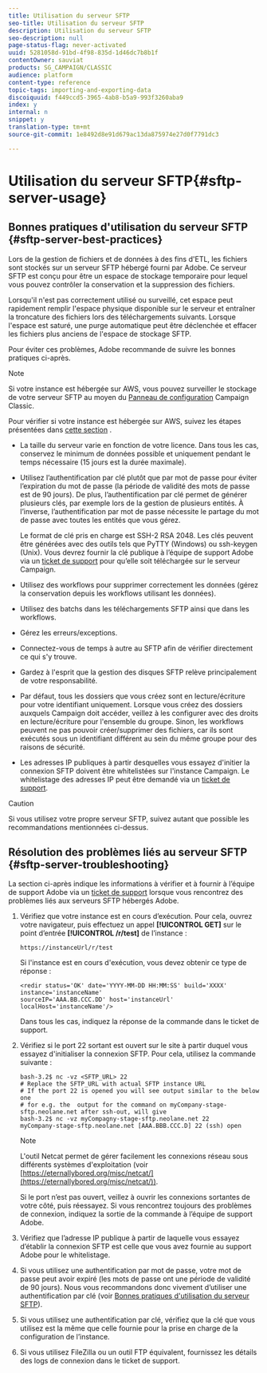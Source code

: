 ```yaml
---
title: Utilisation du serveur SFTP
seo-title: Utilisation du serveur SFTP
description: Utilisation du serveur SFTP
seo-description: null
page-status-flag: never-activated
uuid: 5281058d-91bd-4f98-835d-1d46dc7b8b1f
contentOwner: sauviat
products: SG_CAMPAIGN/CLASSIC
audience: platform
content-type: reference
topic-tags: importing-and-exporting-data
discoiquuid: f449ccd5-3965-4ab8-b5a9-993f3260aba9
index: y
internal: n
snippet: y
translation-type: tm+mt
source-git-commit: 1e8492d8e91d679ac13da875974e27d0f7791dc3

---
```



# Utilisation du serveur SFTP{#sftp-server-usage}

## Bonnes pratiques d&#39;utilisation du serveur SFTP {#sftp-server-best-practices}

Lors de la gestion de fichiers et de données à des fins d&#39;ETL, les fichiers sont stockés sur un serveur SFTP hébergé fourni par Adobe. Ce serveur SFTP est conçu pour être un espace de stockage temporaire pour lequel vous pouvez contrôler la conservation et la suppression des fichiers.

Lorsqu&#39;il n&#39;est pas correctement utilisé ou surveillé, cet espace peut rapidement remplir l&#39;espace physique disponible sur le serveur et entraîner la troncature des fichiers lors des téléchargements suivants. Lorsque l&#39;espace est saturé, une purge automatique peut être déclenchée et effacer les fichiers plus anciens de l&#39;espace de stockage SFTP.

Pour éviter ces problèmes, Adobe recommande de suivre les bonnes pratiques ci-après.

>[!NOTE]
>
>Si votre instance est hébergée sur AWS, vous pouvez surveiller le stockage de votre serveur SFTP au moyen du [Panneau de configuration](https://docs.adobe.com/content/help/en/control-panel/using/sftp-management/sftp-storage-management.html) Campaign Classic.
>
>Pour vérifier si votre instance est hébergée sur AWS, suivez les étapes présentées dans [cette section](https://docs.adobe.com/content/help/en/control-panel/using/faq.html#ims-org-id) .

* La taille du serveur varie en fonction de votre licence. Dans tous les cas, conservez le minimum de données possible et uniquement pendant le temps nécessaire (15 jours est la durée maximale).
* Utilisez l’authentification par clé plutôt que par mot de passe pour éviter l’expiration du mot de passe (la période de validité des mots de passe est de 90 jours). De plus, l’authentification par clé permet de générer plusieurs clés, par exemple lors de la gestion de plusieurs entités. À l’inverse, l’authentification par mot de passe nécessite le partage du mot de passe avec toutes les entités que vous gérez.

   Le format de clé pris en charge est SSH-2 RSA 2048. Les clés peuvent être générées avec des outils tels que PyTTY (Windows) ou ssh-keygen (Unix). Vous devrez fournir la clé publique à l’équipe de support Adobe via un [ticket de support](https://support.neolane.net) pour qu’elle soit téléchargée sur le serveur Campaign.

* Utilisez des workflows pour supprimer correctement les données (gérez la conservation depuis les workflows utilisant les données).
* Utilisez des batchs dans les téléchargements SFTP ainsi que dans les workflows.
* Gérez les erreurs/exceptions.
* Connectez-vous de temps à autre au SFTP afin de vérifier directement ce qui s&#39;y trouve.
* Gardez à l&#39;esprit que la gestion des disques SFTP relève principalement de votre responsabilité.
* Par défaut, tous les dossiers que vous créez sont en lecture/écriture pour votre identifiant uniquement. Lorsque vous créez des dossiers auxquels Campaign doit accéder, veillez à les configurer avec des droits en lecture/écriture pour l&#39;ensemble du groupe. Sinon, les workflows peuvent ne pas pouvoir créer/supprimer des fichiers, car ils sont exécutés sous un identifiant différent au sein du même groupe pour des raisons de sécurité.
* Les adresses IP publiques à partir desquelles vous essayez d&#39;initier la connexion SFTP doivent être whitelistées sur l&#39;instance Campaign. Le whitelistage des adresses IP peut être demandé via un [ticket de support](https://support.neolane.net).

>[!CAUTION]
>
>Si vous utilisez votre propre serveur SFTP, suivez autant que possible les recommandations mentionnées ci-dessus.

## Résolution des problèmes liés au serveur SFTP {#sftp-server-troubleshooting}

La section ci-après indique les informations à vérifier et à fournir à l’équipe de support Adobe via un [ticket de support](https://support.neolane.net) lorsque vous rencontrez des problèmes liés aux serveurs SFTP hébergés Adobe.

1. Vérifiez que votre instance est en cours d’exécution. Pour cela, ouvrez votre navigateur, puis effectuez un appel **[!UICONTROL GET]** sur le point d’entrée **[!UICONTROL /r/test]** de l’instance :

   ```
   https://instanceUrl/r/test
   ```

   Si l&#39;instance est en cours d&#39;exécution, vous devez obtenir ce type de réponse :

   ```
   <redir status='OK' date='YYYY-MM-DD HH:MM:SS' build='XXXX' instance='instanceName'
   sourceIP='AAA.BB.CCC.DD' host='instanceUrl' localHost='instanceName'/>
   ```

   Dans tous les cas, indiquez la réponse de la commande dans le ticket de support.

1. Vérifiez si le port 22 sortant est ouvert sur le site à partir duquel vous essayez d&#39;initialiser la connexion SFTP. Pour cela, utilisez la commande suivante :

   ```
   bash-3.2$ nc -vz <SFTP_URL> 22
   # Replace the SFTP_URL with actual SFTP instance URL
   # If the port 22 is opened you will see output similar to the below one
   # for e.g. the  output for the command on myCompany-stage-sftp.neolane.net after ssh-out, will give
   bash-3.2$ nc -vz myCompagny-stage-sftp.neolane.net 22
   myCompany-stage-sftp.neolane.net [AAA.BBB.CCC.D] 22 (ssh) open
   ```

   >[!NOTE]
   >
   >L&#39;outil Netcat permet de gérer facilement les connexions réseau sous différents systèmes d&#39;exploitation (voir [https://eternallybored.org/misc/netcat/](https://eternallybored.org/misc/netcat/)).

   Si le port n’est pas ouvert, veillez à ouvrir les connexions sortantes de votre côté, puis réessayez. Si vous rencontrez toujours des problèmes de connexion, indiquez la sortie de la commande à l’équipe de support Adobe.

1. Vérifiez que l’adresse IP publique à partir de laquelle vous essayez d’établir la connexion SFTP est celle que vous avez fournie au support Adobe pour le whitelistage.
1. Si vous utilisez une authentification par mot de passe, votre mot de passe peut avoir expiré (les mots de passe ont une période de validité de 90 jours). Nous vous recommandons donc vivement d’utiliser une authentification par clé (voir [Bonnes pratiques d&#39;utilisation du serveur SFTP](#sftp-server-best-practices)).
1. Si vous utilisez une authentification par clé, vérifiez que la clé que vous utilisez est la même que celle fournie pour la prise en charge de la configuration de l’instance.
1. Si vous utilisez FileZilla ou un outil FTP équivalent, fournissez les détails des logs de connexion dans le ticket de support.

